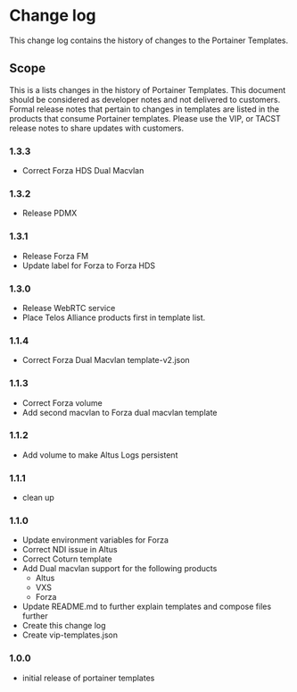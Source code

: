 # Change log

This change log contains the history of changes to the Portainer Templates.

## Scope

This is a lists changes in the history of Portainer Templates. This document should be considered as developer notes and not delivered to customers. Formal release notes that pertain to changes in templates are listed in the products that consume Portainer templates. Please use the VIP, or TACST release notes to share updates with customers.

### 1.3.3

* Correct Forza HDS Dual Macvlan

### 1.3.2

* Release PDMX

### 1.3.1

* Release Forza FM
* Update label for Forza to Forza HDS

### 1.3.0

* Release WebRTC service
* Place Telos Alliance products first in template list.

### 1.1.4

* Correct Forza Dual Macvlan template-v2.json

### 1.1.3

* Correct Forza volume
* Add second macvlan to Forza dual macvlan template

### 1.1.2

* Add volume to make Altus Logs persistent

### 1.1.1

* clean up

### 1.1.0

* Update environment variables for Forza
* Correct NDI issue in Altus
* Correct Coturn template
* Add Dual macvlan support for the following products
  * Altus
  * VXS
  * Forza
* Update README.md to further explain templates and compose files further
* Create this change log
* Create vip-templates.json

### 1.0.0

* initial release of portainer templates
